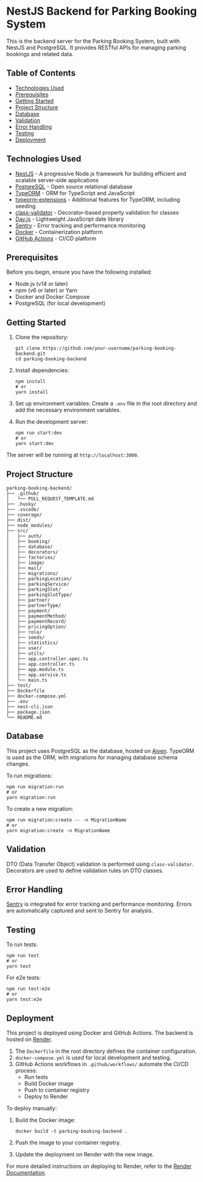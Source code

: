 # NestJS Backend for Parking Booking System

This is the backend server for the Parking Booking System, built with NestJS and PostgreSQL. It provides RESTful APIs for managing parking bookings and related data.

## Table of Contents
- [Technologies Used](#technologies-used)
- [Prerequisites](#prerequisites)
- [Getting Started](#getting-started)
- [Project Structure](#project-structure)
- [Database](#database)
- [Validation](#validation)
- [Error Handling](#error-handling)
- [Testing](#testing)
- [Deployment](#deployment)

## Technologies Used

- [NestJS](https://nestjs.com/) - A progressive Node.js framework for building efficient and scalable server-side applications
- [PostgreSQL](https://www.postgresql.org/) - Open source relational database
- [TypeORM](https://typeorm.io/) - ORM for TypeScript and JavaScript
- [typeorm-extensions](https://github.com/typeorm-extensions/typeorm-extensions) - Additional features for TypeORM, including seeding
- [class-validator](https://github.com/typestack/class-validator) - Decorator-based property validation for classes
- [Day.js](https://day.js.org/) - Lightweight JavaScript date library
- [Sentry](https://sentry.io/) - Error tracking and performance monitoring
- [Docker](https://www.docker.com/) - Containerization platform
- [GitHub Actions](https://github.com/features/actions) - CI/CD platform

## Prerequisites

Before you begin, ensure you have the following installed:
- Node.js (v14 or later)
- npm (v6 or later) or Yarn
- Docker and Docker Compose
- PostgreSQL (for local development)

## Getting Started

1. Clone the repository:
   ```
   git clone https://github.com/your-username/parking-booking-backend.git
   cd parking-booking-backend
   ```

2. Install dependencies:
   ```
   npm install
   # or
   yarn install
   ```

3. Set up environment variables:
   Create a `.env` file in the root directory and add the necessary environment variables.

4. Run the development server:
   ```
   npm run start:dev
   # or
   yarn start:dev
   ```

The server will be running at `http://localhost:3000`.

## Project Structure

```
parking-booking-backend/
├── .github/
│   └── PULL_REQUEST_TEMPLATE.md
├── .husky/
├── .vscode/
├── coverage/
├── dist/
├── node_modules/
├── src/
│   ├── auth/
│   ├── booking/
│   ├── database/
│   ├── decorators/
│   ├── factories/
│   ├── image/
│   ├── mail/
│   ├── migrations/
│   ├── parkingLocation/
│   ├── parkingService/
│   ├── parkingSlot/
│   ├── parkingSlotType/
│   ├── partner/
│   ├── partnerType/
│   ├── payment/
│   ├── paymentMethod/
│   ├── paymentRecord/
│   ├── pricingOption/
│   ├── role/
│   ├── seeds/
│   ├── statistics/
│   ├── user/
│   ├── utils/
│   ├── app.controller.spec.ts
│   ├── app.controller.ts
│   ├── app.module.ts
│   ├── app.service.ts
│   └── main.ts
├── test/
├── Dockerfile
├── docker-compose.yml
├── .env
├── nest-cli.json
├── package.json
└── README.md
```

## Database

This project uses PostgreSQL as the database, hosted on [Aiven](https://aiven.io/). TypeORM is used as the ORM, with migrations for managing database schema changes.

To run migrations:

```
npm run migration:run
# or
yarn migration:run
```

To create a new migration:

```
npm run migration:create -- -n MigrationName
# or
yarn migration:create -n MigrationName
```

## Validation

DTO (Data Transfer Object) validation is performed using `class-validator`. Decorators are used to define validation rules on DTO classes.

## Error Handling

[Sentry](https://sentry.io/) is integrated for error tracking and performance monitoring. Errors are automatically captured and sent to Sentry for analysis.

## Testing

To run tests:

```
npm run test
# or
yarn test
```

For e2e tests:

```
npm run test:e2e
# or
yarn test:e2e
```

## Deployment

This project is deployed using Docker and GitHub Actions. The backend is hosted on [Render](https://render.com/).

1. The `Dockerfile` in the root directory defines the container configuration.
2. `docker-compose.yml` is used for local development and testing.
3. GitHub Actions workflows in `.github/workflows/` automate the CI/CD process:
   - Run tests
   - Build Docker image
   - Push to container registry
   - Deploy to Render

To deploy manually:

1. Build the Docker image:
   ```
   docker build -t parking-booking-backend .
   ```

2. Push the image to your container registry.

3. Update the deployment on Render with the new image.

For more detailed instructions on deploying to Render, refer to the [Render Documentation](https://render.com/docs).